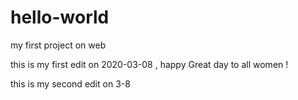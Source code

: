 # hello-world
my first project on web

this is my first edit on 2020-03-08 , happy Great day to all women !


this is my second edit on 3-8
